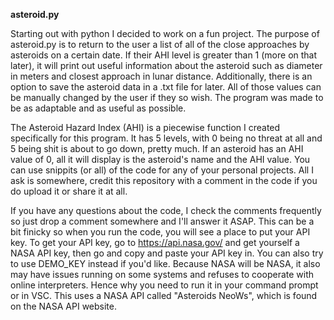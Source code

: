 **asteroid.py**

Starting out with python I decided to work on a fun project. The purpose of asteroid.py is to return to the user a list of all of the close approaches by asteroids on a certain date. If their AHI level is greater than 1 (more on that later), it will print out useful information about the asteroid such as diameter in meters and closest approach in lunar distance. Additionally, there is an option to save the asteroid data in a .txt file for later. All of those values can be manually changed by the user if they so wish. The program was made to be as adaptable and as useful as possible. 

The Asteroid Hazard Index (AHI) is a piecewise function I created specifically for this program. It has 5 levels, with 0 being no threat at all and 5 being shit is about to go down, pretty much. If an asteroid has an AHI value of 0, all it will display is the asteroid's name and the AHI value. You can use snippits (or all) of the code for any of your personal projects. All I ask is somewhere, credit this repository with a comment in the code if you do upload it or share it at all. 

If you have any questions about the code, I check the comments frequently so just drop a comment somewhere and I'll answer it ASAP. This can be a bit finicky so when you run the code, you will see a place to put your API key. To get your API key, go to https://api.nasa.gov/ and get yourself a NASA API key, then go and copy and paste your API key in. You can also try to use DEMO_KEY instead if you'd like. Because NASA will be NASA, it also may have issues running on some systems and refuses to cooperate with online interpreters. Hence why you need to run it in your command prompt or in VSC. This uses a NASA API called "Asteroids NeoWs", which is found on the NASA API website. 
